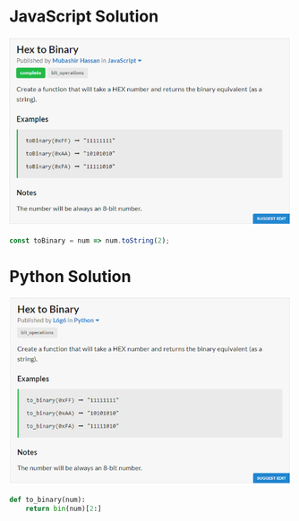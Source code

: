 # JavaScript Solution
![JavaScript Question](JavaScript.PNG)
```javascript
const toBinary = num => num.toString(2);
```
# Python Solution
![Python Question](Python.PNG)
```python
def to_binary(num):
	return bin(num)[2:]
```
